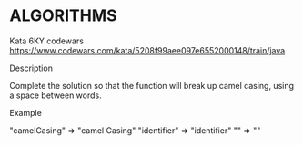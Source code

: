 # ALGORITHMS

Kata 6KY codewars https://www.codewars.com/kata/5208f99aee097e6552000148/train/java

Description

Complete the solution so that the function will break up camel casing, using a space between words.

Example

"camelCasing"  =>  "camel Casing"
"identifier"   =>  "identifier"
""             =>  ""
